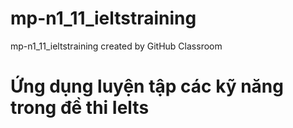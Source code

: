 # mp-n1_11_ieltstraining
mp-n1_11_ieltstraining created by GitHub Classroom
# Ứng dụng luyện tập các kỹ năng trong đề thi Ielts
